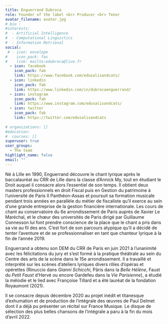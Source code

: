 ```yaml
---
title: Enguerrand Dubroca
role: Founder of the label <br> Producer <br> Tenor
avatar_filename: avatar.jpg
# bio :
#interests:
#  - Artificial Intelligence
#  - Computational Linguistics
#  - Information Retrieval
social:
 # - icon: envelope
#    icon_pack: fas
#    link: mailto:edubroca@live.fr
  - icon: facebook
    icon_pack: fab
    link: https://www.facebook.com/edusalisandcats/
  - icon: linkedin
    icon_pack: fab
    link: https://www.linkedin.com/in/dubrocaenguerrand/
  - icon: instagram
    icon_pack: fab
    link: https://www.instagram.com/edusalisandcats/
  - icon: twitter
    icon_pack: fab
    link: https://twitter.com/edusalisandcats
  
# organizations: []
#education:
#  courses: []
superuser: true
user_groups:
  - The team
highlight_name: false
email: ""
---
```

Né à Lille en 1990, Enguerrand découvre le chant lyrique après le baccalauréat au CRR de Lille dans la classe d’Annick My, tout en étudiant le Droit auquel il consacre alors l’essentiel de son temps. Il obtient deux masters professionnels en droit Fiscal puis en Gestion du patrimoine à l’université de Paris II Panthéon-Assas et poursuit sa formation musicale pendant trois années en parallèle du métier de fiscaliste qu’il exerce au sein d’une grande entreprise de la gestion financière internationale. Les cours de chant au conservatoire du 6e arrondissement de Paris auprès de Xavier Le Maréchal, et le chœur des universités de Paris dirigé par Guillaume Connesson lui font prendre conscience de la place que le chant a pris dans sa vie au fil des ans. C’est fort de son parcours atypique qu’il a décidé de tenter l’aventure et de se professionnaliser en tant que chanteur lyrique à la fin de l’année 2019.

Enguerrand a obtenu son DEM du CRR de Paris en juin 2021 à l’unanimité avec les félicitations du jury et s’est formé à la pratique théâtrale au sein du Centre des arts de la scène dans le 15e arrondissement. Il a travaillé et interprété sur les scènes d’ateliers lyriques divers rôles d’opéras et opérettes (Rinuccio dans *Gianni Schicchi*, Pâris dans la *Belle Hélène*, Faust du *Petit Faust* d’Hervé ou encore Gardefeu dans la *Vie Parisienne*), a étudié la mélodie et le lied avec Françoise Tillard et a été lauréat de la fondation Royaumont (2021).

Il se consacre depuis décembre 2020 au projet inédit et titanesque d’exhumation et de production de l’intégrale des œuvres de Paul Delmet dont il a déjà pu présenter un récital sur France Musique. Le disque de sélection des plus belles chansons de l’intégrale a paru à la fin du mois d’avril 2022.